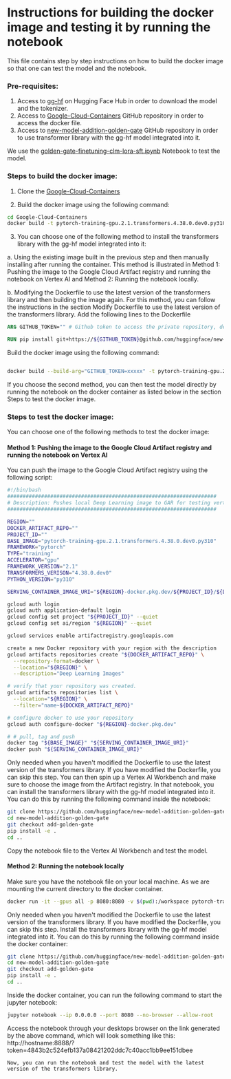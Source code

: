 # Instructions for building the docker image and testing it by running the notebook
This file contains step by step instructions on how to build the docker image so that one can test the model and the notebook. 


### Pre-requisites:
1. Access to [gg-hf](https://huggingface.co/gg-hf) on Hugging Face Hub in order to download the model and the tokenizer.
2. Access to [Google-Cloud-Containers](https://github.com/huggingface/Google-Cloud-Containers) GitHub repository in order to access the docker file.
3. Access to [new-model-addition-golden-gate](https://github.com/huggingface/new-model-addition-golden-gate) GitHub repository in order to use transformer library with the gg-hf model integrated into it.


We use the [golden-gate-finetuning-clm-lora-sft.ipynb](https://github.com/huggingface/Google-Cloud-Containers/tree/add-example-notebook/examples/vertex-ai/finetuning-examples/golden-gate-finetuning-clm-lora-sft.ipynb) Notebook to test the model.


### Steps to build the docker image:
 
1. Clone the [Google-Cloud-Containers](https://github.com/huggingface/Google-Cloud-Containers)

2. Build the docker image using the following command:
```bash
cd Google-Cloud-Containers
docker build -t pytorch-training-gpu.2.1.transformers.4.38.0.dev0.py310 -f containers/pytorch/training/gpu/2.1/transformers/4.37.2/py310/Dockerfile .
```

3. You can choose one of the following method to install the transformers library with the gg-hf model integrated into it:

a. Using the existing image built in the previous step and then manually installing after running the container. This method is illustrated in Method 1: Pushing the image to the Google Cloud Artifact registry and running the notebook on Vertex AI and Method 2: Running the notebook locally.

b. Modifying the Dockerfile to use the latest version of the transformers library and then building the image again. For this method, you can follow the instructions in the section Modify Dockerfile to use the latest version of the transformers library. Add the following lines to the Dockerfile
  ```Dockerfile
  ARG GITHUB_TOKEN="" # Github token to access the private repository, define it while building the image. Read more about it here: https://docs.github.com/en/authentication/keeping-your-account-and-data-secure/managing-your-personal-access-tokens

  RUN pip install git+https://${GITHUB_TOKEN}@github.com/huggingface/new-model-addition-golden-gate.git # After the line that installs the transformers library
  ```

  Build the docker image using the following command:
  ```bash

  docker build --build-arg="GITHUB_TOKEN=xxxxx" -t pytorch-training-gpu.2.1.transformers.4.38.0.dev0.py310 -f containers/pytorch/training/gpu/2.1/transformers/4.37.2/py310/Dockerfile .
  ```

If you choose the second method, you can then test the model directly by running the notebook on the docker container as listed below in the section Steps to test the docker image.

### Steps to test the docker image:
You can choose one of the following methods to test the docker image:

#### Method 1: Pushing the image to the Google Cloud Artifact registry and running the notebook on Vertex AI
You can push the image to the Google Cloud Artifact registry using the following script:

```bash
#!/bin/bash
####################################################################
# Description: Pushes local Deep Learning image to GAR for testing vertex AI 
####################################################################

REGION=""
DOCKER_ARTIFACT_REPO=""
PROJECT_ID=""
BASE_IMAGE="pytorch-training-gpu.2.1.transformers.4.38.0.dev0.py310"
FRAMEWORK="pytorch"
TYPE="training"
ACCELERATOR="gpu"
FRAMEWORK_VERSION="2.1"
TRANSFORMERS_VERISON="4.38.0.dev0"
PYTHON_VERSION="py310"

SERVING_CONTAINER_IMAGE_URI="${REGION}-docker.pkg.dev/${PROJECT_ID}/${DOCKER_ARTIFACT_REPO}/huggingface-${FRAMEWORK}-${TYPE}-${ACCELERATOR}.${FRAMEWORK_VERSION}.transformers.${TRANSFORMERS_VERISON}.${PYTHON_VERSION}:latest"

gcloud auth login
gcloud auth application-default login
gcloud config set project "${PROJECT_ID}" --quiet
gcloud config set ai/region "${REGION}" --quiet

gcloud services enable artifactregistry.googleapis.com

create a new Docker repository with your region with the description
gcloud artifacts repositories create "${DOCKER_ARTIFACT_REPO}" \
  --repository-format=docker \
  --location="${REGION}" \
  --description="Deep Learning Images"

# verify that your repository was created.
gcloud artifacts repositories list \
  --location="${REGION}" \
  --filter="name~${DOCKER_ARTIFACT_REPO}"

# configure docker to use your repository    
gcloud auth configure-docker "${REGION}-docker.pkg.dev"

# # pull, tag and push
docker tag "${BASE_IMAGE}" "${SERVING_CONTAINER_IMAGE_URI}"
docker push "${SERVING_CONTAINER_IMAGE_URI}"

```

Only needed when you haven't modified the Dockerfile to use the latest version of the transformers library. If you have modified the Dockerfile, you can skip this step.
You can then spin up a Vertex AI Workbench and make sure to choose the image from the Artifact registry. In that notebook, you can install the transformers library with the gg-hf model integrated into it. You can do this by running the following command inside the notebook:
```bash
git clone https://github.com/huggingface/new-model-addition-golden-gate
cd new-model-addition-golden-gate
git checkout add-golden-gate
pip install -e .
cd ..
```
Copy the notebook file to the Vertex AI Workbench and test the model. 

#### Method 2: Running the notebook locally
Make sure you have the notebook file on your local machine. As we are mounting the current directory to the docker container.

```bash
docker run -it --gpus all -p 8080:8080 -v $(pwd):/workspace pytorch-training-gpu.2.1.transformers.4.38.0.dev0.py310
```
Only needed when you haven't modified the Dockerfile to use the latest version of the transformers library. If you have modified the Dockerfile, you can skip this step.
Install the transformers library with the gg-hf model integrated into it. You can do this by running the following command inside the docker container:
```bash
git clone https://github.com/huggingface/new-model-addition-golden-gate
cd new-model-addition-golden-gate
git checkout add-golden-gate
pip install -e .
cd ..
```

Inside the docker container, you can run the following command to start the jupyter notebook:
```bash
jupyter notebook --ip 0.0.0.0 --port 8080 --no-browser --allow-root
```
Access the notebook through your desktops browser on the link generated by the above command, which will look something like this:
http://hostname:8888/?token=4843b2c524efb137a08421202ddc7c40acc1bb9ee151dbee

```
Now, you can run the notebook and test the model with the latest version of the transformers library.
